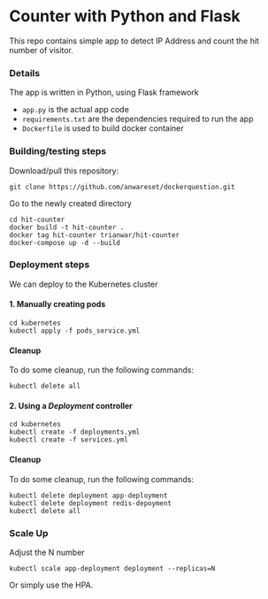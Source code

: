 # Counter with Python and Flask
This repo contains simple app to detect IP Address and count the hit number of visitor.

### Details

The app is written in Python, using Flask framework 

 - `app.py` is the actual app code
 - `requirements.txt` are the dependencies required to run the app
 - `Dockerfile` is used to build docker container
 
 ### Building/testing steps

Download/pull this repository:
```shell
git clone https://github.com/anwareset/dockerquestion.git
```

Go to the newly created directory
```shell
cd hit-counter
docker build -t hit-counter .
docker tag hit-counter trianwar/hit-counter
docker-compose up -d --build
```

### Deployment steps
We can deploy to the Kubernetes cluster
 
#### 1. Manually creating pods
```shell
cd kubernetes
kubectl apply -f pods_service.yml 
```

#### Cleanup
To do some cleanup, run the following commands:
```shell
kubectl delete all
```

#### 2. Using a _Deployment_ controller
```shell
cd kubernetes
kubectl create -f deployments.yml 
kubectl create -f services.yml 
```
 
#### Cleanup
To do some cleanup, run the following commands:
```shell
kubectl delete deployment app-deployment
kubectl delete deployment redis-depoyment
kubectl delete all
```

### Scale Up
Adjust the N number
```shell
kubectl scale app-deployment deployment --replicas=N
```
Or simply use the HPA.
